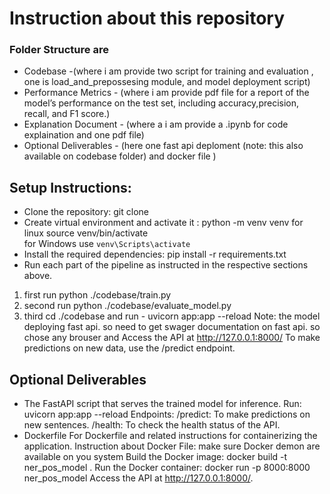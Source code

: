 # Instruction about this repository
### Folder Structure are 
- Codebase -(where i am provide two script for training and evaluation , one is load_and_prepossesing module, and model deployment script)
- Performance Metrics - (where i am provide pdf file for a report of the model’s performance on the test set, including accuracy,precision, recall, and F1 score.)
- Explanation Document - (where a i am provide a .ipynb for code explaination and one pdf file)
- Optional Deliverables - (here one fast api deploment (note: this also available on codebase folder) and docker file  )
## Setup Instructions:
- Clone the repository: git clone <repository-url>
- Create virtual environment and activate it : python -m venv venv
                                            for linux source venv/bin/activate  
                                            for Windows use `venv\Scripts\activate`
- Install the required dependencies: pip install -r requirements.txt
- Run each part of the pipeline as instructed in the respective sections above.
 1. first run python ./codebase/train.py
 2. second run python ./codebase/evaluate_model.py
 2. third cd ./codebase and run - uvicorn app:app --reload
Note: the model deploying fast api. so need to get swager documentation on fast api. so chose any brouser and Access the API at http://127.0.0.1:8000/
To make predictions on new data, use the /predict endpoint.

## Optional Deliverables
- The FastAPI script that serves the trained model for inference.
Run: uvicorn app:app --reload
Endpoints:
/predict: To make predictions on new sentences.
/health: To check the health status of the API.
- Dockerfile
For Dockerfile and related instructions for containerizing the application.
Instruction about Docker File: make sure Docker demon are available on you system 
Build the Docker image: docker build -t ner_pos_model .
Run the Docker container: docker run -p 8000:8000 ner_pos_model
Access the API at http://127.0.0.1:8000/.